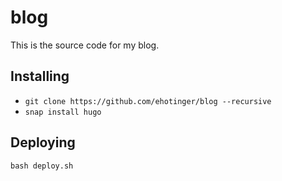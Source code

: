 # blog

This is the source code for my blog.

## Installing

- `git clone https://github.com/ehotinger/blog --recursive`
- `snap install hugo`

## Deploying

`bash deploy.sh`